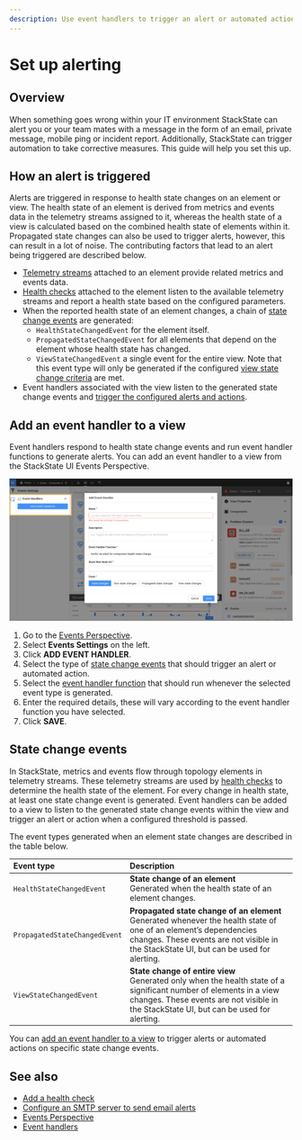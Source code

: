 ```yaml
---
description: Use event handlers to trigger an alert or automated action on component or view state changes.
---
```


# Set up alerting

## Overview

When something goes wrong within your IT environment StackState can alert you or your team mates with a message in the form of an email, private message, mobile ping or incident report. Additionally, StackState can trigger automation to take corrective measures. This guide will help you set this up.

## How an alert is triggered

Alerts are triggered in response to health state changes on an element or view. The health state of an element is derived from metrics and events data in the telemetry streams assigned to it, whereas the health state of a view is calculated based on the combined health state of elements within it. Propagated state changes can also be used to trigger alerts, however, this can result in a lot of noise. 
The contributing factors that lead to an alert being triggered are described below.

- [Telemetry streams](/use/health-state-and-alerts/add-telemetry-to-element.md) attached to an element provide related metrics and events data.
- [Health checks](/use/health-state-and-alerts/add-a-health-check.md) attached to the element listen to the available telemetry streams and report a health state based on the configured parameters.
- When the reported health state of an element changes, a chain of [state change events](#state-change-events) are generated:
    - `HealthStateChangedEvent` for the element itself.
    - `PropagatedStateChangedEvent` for all elements that depend on the element whose health state has changed.
    - `ViewStateChangedEvent` a single event for the entire view. Note that this event type will only be generated if the configured [view state change criteria](/use/health-state-and-alerts/configure-view-health.md) are met.
- Event handlers associated with the view listen to the generated state change events and [trigger the configured alerts and actions](#add-an-event-handler-to-a-view).

## Add an event handler to a view

Event handlers respond to health state change events and run event handler functions to generate alerts. You can add an event handler to a view from the StackState UI Events Perspective. 

![Add an event handler](/.gitbook/assets/event_handlers_tab.png)

1. Go to the [Events Perspective](/use/views/events_perspective.md).
2. Select **Events Settings** on the left.
3. Click **ADD EVENT HANDLER**.
4. Select the type of [state change events](#state-change-events) that should trigger an alert or automated action.
5. Select the [event handler function](/configure/topology/event-handlers.md#event-handler-functions) that should run whenever the selected event type is generated.
6. Enter the required details, these will vary according to the event handler function you have selected.
7. Click **SAVE**.

## State change events

In StackState, metrics and events flow through topology elements in telemetry streams. These telemetry streams are used by [health checks](/use/health-state-and-alerts/add-a-health-check.md) to determine the health state of the element. For every change in health state, at least one state change event is generated. Event handlers can be added to a view to listen to the generated state change events within the view and trigger an alert or action when a configured threshold is passed.

The event types generated when an element state changes are described in the table below.

| Event type | Description |
|:---|:---|
| `HealthStateChangedEvent` | **State change of an element**<br />Generated when the health state of an element changes. |
| `PropagatedStateChangedEvent` | **Propagated state change of an element**<br />Generated whenever the health state of one of an element’s dependencies changes. These events are not visible in the StackState UI, but can be used for alerting. |
| `ViewStateChangedEvent` | **State change of entire view**<br />Generated only when the health state of a significant number of elements in a view changes. These events are not visible in the StackState UI, but can be used for alerting. |

You can [add an event handler to a view](#add-an-event-handler-to-a-view) to trigger alerts or automated actions on specific state change events.

## See also

- [Add a health check](/use/health-state-and-alerts/add-a-health-check.md)
- [Configure an SMTP server to send email alerts](/configure/topology/configure-email-alerts.md)
- [Events Perspective](/use/views/events_perspective.md)
- [Event handlers](/configure/topology/event-handlers.md)


